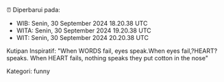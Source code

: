 ⏰ Diperbarui pada:
- WIB: Senin, 30 September 2024 18.20.38 UTC
- WITA: Senin, 30 September 2024 19.20.38 UTC
- WIT: Senin, 30 September 2024 20.20.38 UTC

Kutipan Inspiratif:
"When WORDS fail, eyes speak.When eyes fail,?HEART? speaks. When HEART fails, nothing speaks they put cotton in the nose"


Kategori: funny

